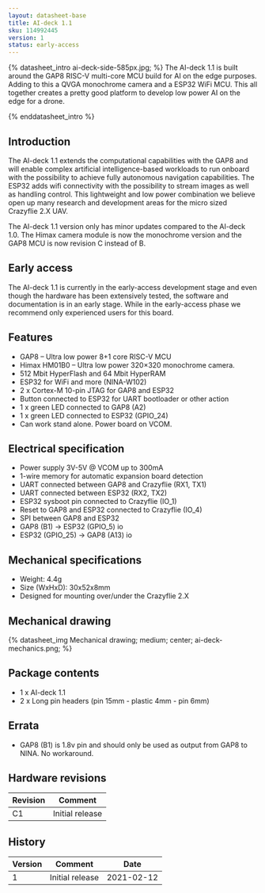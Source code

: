 ```yaml
---
layout: datasheet-base
title: AI-deck 1.1
sku: 114992445
version: 1
status: early-access
---
```


{% datasheet_intro ai-deck-side-585px.jpg; %}
The AI-deck 1.1 is built around the GAP8 RISC-V multi-core MCU build for AI on the edge purposes. Adding to this a QVGA monochrome camera and a ESP32 WiFi MCU. This all together creates a pretty good platform to develop low power AI on the edge for a drone.

{% enddatasheet_intro %}

## Introduction

The AI-deck 1.1 extends the computational capabilities with the GAP8 and will enable complex artificial intelligence-based workloads to run onboard with the possibility to achieve fully autonomous navigation capabilities. The ESP32 adds wifi connectivity with the possibility to stream images as well as handling control. This lightweight and low power combination we believe open up many research and development areas for the micro sized Crazyflie 2.X UAV.

The AI-deck 1.1 version only has minor updates compared to the AI-deck 1.0. The Himax camera module is now the monochrome version and the GAP8 MCU is now revision C instead of B.

## Early access
The AI-deck 1.1 is currently in the early-access development stage and even though the hardware has been extensively tested, the software and documentation is in an early stage. While in the early-access phase we recommend only experienced users for this board.

## Features

* GAP8 – Ultra low power 8+1 core RISC-V MCU
* Himax HM01B0 – Ultra low power 320×320 monochrome camera.
* 512 Mbit HyperFlash and 64 Mbit HyperRAM
* ESP32 for WiFi and more (NINA-W102)
* 2 x Cortex-M 10-pin JTAG for GAP8 and ESP32
* Button connected to ESP32 for UART bootloader or other action
* 1 x green LED connected to GAP8 (A2)
* 1 x green LED connected to ESP32 (GPIO_24)
* Can work stand alone. Power board on VCOM.

## Electrical specification

* Power supply 3V-5V @ VCOM up to 300mA
* 1-wire memory for automatic expansion board detection
* UART connected between GAP8 and Crazyflie (RX1, TX1)
* UART connected between ESP32 (RX2, TX2)
* ESP32 sysboot pin connected to Crazyflie (IO_1)
* Reset to GAP8 and ESP32 connected to Crazyflie (IO_4)
* SPI between GAP8 and ESP32
* GAP8 (B1) -> ESP32 (GPIO_5) io
* ESP32 (GPIO_25) -> GAP8 (A13) io

## Mechanical specifications

* Weight: 4.4g
* Size (WxHxD): 30x52x8mm
* Designed for mounting over/under the Crazyflie 2.X

## Mechanical drawing

{% datasheet_img Mechanical drawing; medium; center; ai-deck-mechanics.png; %}

## Package contents

* 1 x AI-deck 1.1
* 2 x Long pin headers (pin 15mm - plastic 4mm - pin 6mm)

## Errata
* GAP8 (B1) is 1.8v pin and should only be used as output from GAP8 to NINA. No workaround.

## Hardware revisions

| Revision | Comment |
| ------- | ------- |
| C1 | Initial release |

## History

| Version | Comment | Date |
| ------- | ------- | ---- |
| 1 | Initial release | 2021-02-12 |
